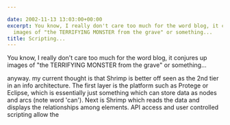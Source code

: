 ```yaml
---

date: 2002-11-13 13:03:00+00:00
excerpt: You know, I really don't care too much for the word blog, it conjures up
  images of "the TERRIFYING MONSTER from the grave" or something...
title: Scripting...
---
```


You know, I really don't care too much for the word blog, it conjures up images of "the TERRIFYING MONSTER from the grave" or something...

anyway. my current thought is that Shrimp is better off seen as the 2nd tier in an info architecture. The first layer is the platform such as Protege or Eclipse, which is essentially just something which can store data as nodes and arcs (note word 'can').
Next is Shrimp which reads the data and displays the relationships among elements. API access and user controlled scripting allow the
